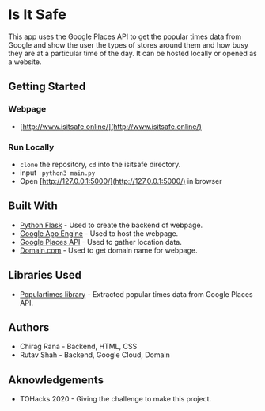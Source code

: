 
# Is It Safe
This app uses the Google Places API to get the popular times data from Google and show the user the types of stores around them and how busy they are at a particular time of the day. It can be hosted locally or opened as a website.

## Getting Started

### Webpage
+ [http://www.isitsafe.online/](http://www.isitsafe.online/)

### Run Locally
+ `clone` the repository, `cd` into the isitsafe directory.
+ input ` python3 main.py`
+ Open [http://127.0.0.1:5000/](http://127.0.0.1:5000/) in browser 

## Built With
+ [Python Flask](https://flask.palletsprojects.com/en/1.1.x/) - Used to create the backend of webpage.
+ [Google App Engine](https://cloud.google.com/appengine) - Used to host the webpage.
+ [Google Places API](https://developers.google.com/places/web-service/search) - Used to gather location data.
+ [Domain.com](https://www.domain.com/) - Used to get domain name for webpage.

## Libraries Used
+ [Populartimes library](https://github.com/m-wrzr/populartimes) - Extracted popular times data from Google Places API.

## Authors 
+ Chirag Rana - Backend, HTML, CSS
+ Rutav Shah - Backend, Google Cloud, Domain

## Aknowledgements 
+ TOHacks 2020 - Giving the challenge to make this project.
